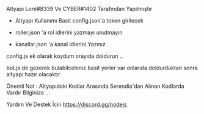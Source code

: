 Altyapı Loré#8339 Ve  CYBER#1402 Tarafından Yapılmıştır

- Altyapı Kullanımı Basit config.json'a token girilecek 

- roller.json 'a rol idlerini yazmayı unutmayın

- kanallar.json 'a kanal idlerini Yazınız 

config.js ek olarak koydum orayıda doldurun ..

bot.js de gezerek bulabilcehiniz basit yerler var onlarıda doldurduktan sonra altyapı hazır olacaktır





Önemli Not : Altyapıdaki Kodlar Arasında Serendia'dan Alınan Kodlarda Vardır Bilginize ...


Yardım Ve Destek İcin https://discord.gg/nodejs